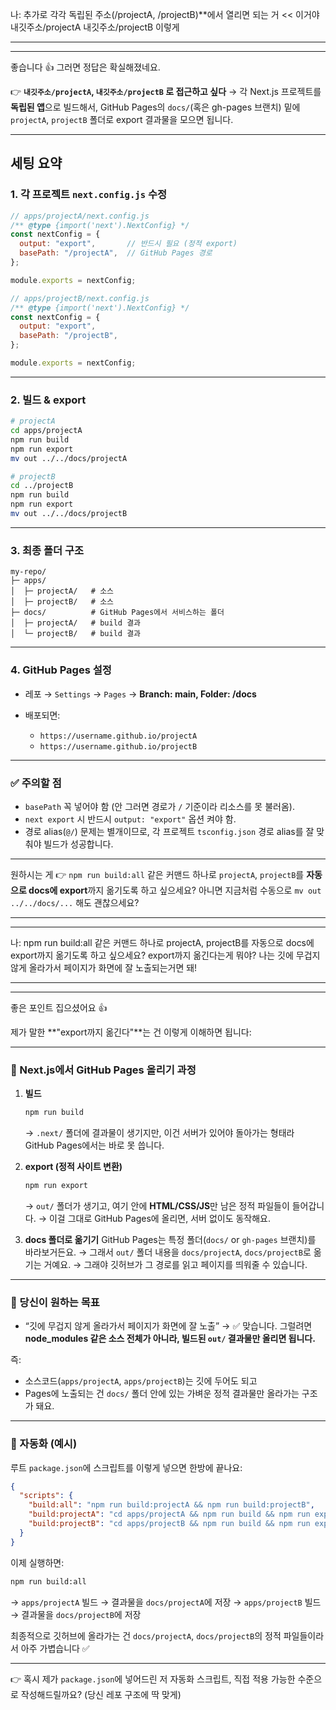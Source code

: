 나: 추가로 각각 독립된 주소(/projectA, /projectB)**에서 열리면 되는 거 << 이거야 내깃주소/projectA 내깃주소/projectB 이렇게

---
---


좋습니다 👍 그러면 정답은 확실해졌네요.

👉 **`내깃주소/projectA`, `내깃주소/projectB` 로 접근하고 싶다** → 각 Next.js 프로젝트를 **독립된 앱**으로 빌드해서, GitHub Pages의 `docs/`(혹은 gh-pages 브랜치) 밑에 `projectA`, `projectB` 폴더로 export 결과물을 모으면 됩니다.

---

## 세팅 요약

### 1. 각 프로젝트 `next.config.js` 수정

```js
// apps/projectA/next.config.js
/** @type {import('next').NextConfig} */
const nextConfig = {
  output: "export",       // 반드시 필요 (정적 export)
  basePath: "/projectA",  // GitHub Pages 경로
};

module.exports = nextConfig;
```

```js
// apps/projectB/next.config.js
/** @type {import('next').NextConfig} */
const nextConfig = {
  output: "export",
  basePath: "/projectB",
};

module.exports = nextConfig;
```

---

### 2. 빌드 & export

```bash
# projectA
cd apps/projectA
npm run build
npm run export
mv out ../../docs/projectA

# projectB
cd ../projectB
npm run build
npm run export
mv out ../../docs/projectB
```

---

### 3. 최종 폴더 구조

```
my-repo/
├─ apps/
│  ├─ projectA/   # 소스
│  ├─ projectB/   # 소스
├─ docs/          # GitHub Pages에서 서비스하는 폴더
│  ├─ projectA/   # build 결과
│  └─ projectB/   # build 결과
```

---

### 4. GitHub Pages 설정

* 레포 → `Settings` → `Pages` → **Branch: main, Folder: /docs**
* 배포되면:

  * `https://username.github.io/projectA`
  * `https://username.github.io/projectB`

---

### ✅ 주의할 점

* `basePath` 꼭 넣어야 함 (안 그러면 경로가 `/` 기준이라 리소스를 못 불러옴).
* `next export` 시 반드시 `output: "export"` 옵션 켜야 함.
* 경로 alias(`@/`) 문제는 별개이므로, 각 프로젝트 `tsconfig.json` 경로 alias를 잘 맞춰야 빌드가 성공합니다.

---

원하시는 게
👉 `npm run build:all` 같은 커맨드 하나로 `projectA`, `projectB`를 **자동으로 docs에 export**까지 옮기도록 하고 싶으세요?
아니면 지금처럼 수동으로 `mv out ../../docs/...` 해도 괜찮으세요?


---
---
나: npm run build:all 같은 커맨드 하나로 projectA, projectB를 자동으로 docs에 export까지 옮기도록 하고 싶으세요? export까지 옮긴다는게 뭐야? 나는 깃에 무겁지 않게 올라가서 페이지가 화면에 잘 노출되는거면 돼!


---
---
좋은 포인트 집으셨어요 👍

제가 말한 \*\*"export까지 옮긴다"\*\*는 건 이렇게 이해하면 됩니다:

---

### 🔹 Next.js에서 GitHub Pages 올리기 과정

1. **빌드**

   ```bash
   npm run build
   ```

   → `.next/` 폴더에 결과물이 생기지만, 이건 서버가 있어야 돌아가는 형태라 GitHub Pages에서는 바로 못 씁니다.

2. **export (정적 사이트 변환)**

   ```bash
   npm run export
   ```

   → `out/` 폴더가 생기고, 여기 안에 **HTML/CSS/JS**만 남은 정적 파일들이 들어갑니다.
   → 이걸 그대로 GitHub Pages에 올리면, 서버 없이도 동작해요.

3. **docs 폴더로 옮기기**
   GitHub Pages는 특정 폴더(`docs/` or `gh-pages` 브랜치)를 바라보거든요.
   → 그래서 `out/` 폴더 내용을 `docs/projectA`, `docs/projectB`로 옮기는 거예요.
   → 그래야 깃허브가 그 경로를 읽고 페이지를 띄워줄 수 있습니다.

---

### 🔹 당신이 원하는 목표

* “깃에 무겁지 않게 올라가서 페이지가 화면에 잘 노출”
  → ✅ 맞습니다. 그럴려면 **node\_modules 같은 소스 전체가 아니라, 빌드된 `out/` 결과물만 올리면 됩니다.**

즉:

* 소스코드(`apps/projectA`, `apps/projectB`)는 깃에 두어도 되고
* Pages에 노출되는 건 `docs/` 폴더 안에 있는 가벼운 정적 결과물만 올라가는 구조가 돼요.

---

### 🔹 자동화 (예시)

루트 `package.json`에 스크립트를 이렇게 넣으면 한방에 끝나요:

```json
{
  "scripts": {
    "build:all": "npm run build:projectA && npm run build:projectB",
    "build:projectA": "cd apps/projectA && npm run build && npm run export && rm -rf ../../docs/projectA && mv out ../../docs/projectA",
    "build:projectB": "cd apps/projectB && npm run build && npm run export && rm -rf ../../docs/projectB && mv out ../../docs/projectB"
  }
}
```

이제 실행하면:

```bash
npm run build:all
```

→ `apps/projectA` 빌드 → 결과물을 `docs/projectA`에 저장
→ `apps/projectB` 빌드 → 결과물을 `docs/projectB`에 저장

최종적으로 깃허브에 올라가는 건 `docs/projectA`, `docs/projectB`의 정적 파일들이라서 아주 가볍습니다 ✅

---

👉 혹시 제가 `package.json`에 넣어드린 저 자동화 스크립트, 직접 적용 가능한 수준으로 작성해드릴까요?
(당신 레포 구조에 딱 맞게)
